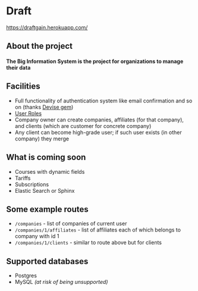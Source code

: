 Draft
====

https://draftgain.herokuapp.com/

## About the project 
#### The Big Information System is the project for organizations to manage their data

## Facilities
* Full functionality of authentication system like email confirmation and so on (thanks [Devise gem](https://github.com/plataformatec/devise))
* [User Roles](https://github.com/kofon95/TBIS/blob/master/app/models/user.rb#L17)
* Company owner can create companies, affiliates (for that company), and clients (which are customer for concrete company)
* Any client can become high-grade user; if such user exists (in other company) they merge

## What is coming soon
* Courses with dynamic fields
* Tariffs
* Subscriptions
* Elastic Search or Sphinx

## Some example routes
* `/companies` - list of companies of current user
* `/companies/1/affiliates` - list of affiliates each of which belongs to company with id 1
* `/companies/1/clients` - similar to route above but for clients

## Supported databases
* Postgres
* MySQL _(at risk of being unsupported)_

